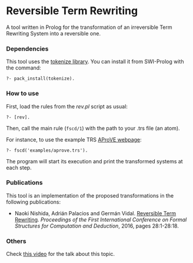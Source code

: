 # Reversible Term Rewriting

A tool written in Prolog for the transformation of an irreversible Term Rewriting System into a reversible one.

### Dependencies

This tool uses the [tokenize library](https://github.com/aBathologist/tokenize).
You can install it from SWI-Prolog with the command:
```
?- pack_install(tokenize).
```

### How to use

First, load the rules from the *rev.pl* script as usual:
```
?- [rev].
```
Then, call the main rule (`fscd/1`) with the path to your .trs file (an atom).

For instance, to use the example TRS [AProVE webpage](http://aprove.informatik.rwth-aachen.de/help_new/trs.html#trs):
```
?- fscd('examples/aprove.trs').
```
The program will start its execution and print the transformed systems at each step.

### Publications

This tool is an implementation of the proposed transformations in the following publications:
  * Naoki Nishida, Adrián Palacios and Germán Vidal. [Reversible Term Rewriting](http://drops.dagstuhl.de/opus/volltexte/`2016/5984/). *Proceedings of the First International Conference on Formal Structures for Computation and Deduction*, 2016, pages 28:1-28:18.

### Others

Check [this video](https://www.youtube.com/watch?v=f9GHNtbupxM) for the talk about this topic.
